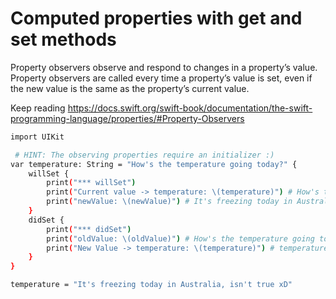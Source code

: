 # Computed properties with get and set methods

Property observers observe and respond to changes in a property’s value. Property observers are called every time a property’s value is set, even if the new value is the same as the property’s current value.

Keep reading https://docs.swift.org/swift-book/documentation/the-swift-programming-language/properties/#Property-Observers

```bash
import UIKit

 # HINT: The observing properties require an initializer :)
var temperature: String = "How's the temperature going today?" {
    willSet {
        print("*** willSet")
        print("Current value -> temperature: \(temperature)") # How's the temperature going today?
        print("newValue: \(newValue)") # It's freezing today in Australia, isn't true xD
    }
    didSet {
        print("*** didSet") 
        print("oldValue: \(oldValue)") # How's the temperature going today?
        print("New Value -> temperature: \(temperature)") # temperature: It's freezing today in Australia, isn't true xD
    }
}

temperature = "It's freezing today in Australia, isn't true xD"

```